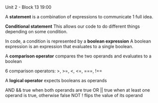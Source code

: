Unit 2 - Block 13 19:00

A **statement** is a combination of expressions to communicate 1 full idea.

**Conditional statement**
This allows our code to do different things depending on some condition.

In code, a condition is represented by a **boolean expression**
A boolean expression is an expression that evaluates to a single boolean.

A **comparison operator** compares the two operands and evaluates to a boolean

6 comparison operators: >, >=, <, <=, ===, !==

A **logical operator** expects booleans as operands

AND && true when both operands are true
OR || true when at least one operand is true, otherwise false
NOT ! flips the value of its operand
